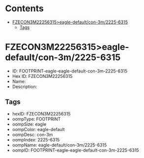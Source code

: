 



Contents
========

* [FZECON3M22256315>eagle-default/con-3m/2225-6315](#fzecon3m22256315eagle-defaultcon-3m2225-6315)
	* [Tags](#tags)

# FZECON3M22256315>eagle-default/con-3m/2225-6315

- ID: FOOTPRINT-eagle-eagle-default-con-3m-2225-6315
- Hex ID: FZECON3M22256315
- Name: 
- Description: 

## Tags

- hexID: FZECON3M22256315
- oompType: FOOTPRINT
- oompSize: eagle
- oompColor: eagle-default
- oompDesc: con-3m
- oompIndex: 2225-6315
- oompName: eagle-default/con-3m/2225-6315
- oompID: FOOTPRINT-eagle-eagle-default-con-3m-2225-6315
